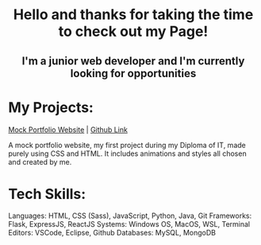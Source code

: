 <div align="center">

# Hello and thanks for taking the time to check out my Page!
## I'm a junior web developer and I'm currently looking for opportunities

</div>

# My Projects:

[Mock Portfolio Website](https://stupendous-cheesecake-e19ba6.netlify.app/) | 
[Github Link](https://github.com/O-App-Pesi/fluffy-couscous)

A mock portfolio website, my first project during my Diploma of IT, made purely using CSS and HTML. It includes animations and styles all chosen and created by me.



# Tech Skills:

Languages: HTML, CSS (Sass), JavaScript, Python, Java, Git
Frameworks: Flask, ExpressJS, ReactJS
Systems: Windows OS, MacOS, WSL, Terminal
Editors: VSCode, Eclipse, Github
Databases: MySQL, MongoDB


